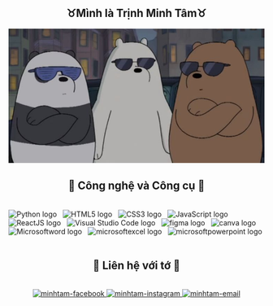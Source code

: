 <h2 align="center" >♉Mình là Trịnh Minh Tâm♉</h2>
<a href="#" target="_blank">
  <img src="Image/anhemnhagau.jpg" width="1200"  />
</a>
<br>
<h2 align="center">📌 Công nghệ và Công cụ 📌</h2>
<br>
<span><img src="https://img.shields.io/badge/Python-282C34?logo=Python&logoColor=#3776AB" alt="Python logo" title="Python" height="25" /></span>
&nbsp;
<span><img src="https://img.shields.io/badge/HTML5-282C34?logo=html5&logoColor=E34F26" alt="HTML5 logo" title="HTML5" height="25" /></span>
&nbsp;
<span><img src="https://img.shields.io/badge/CSS3-282C34?logo=css3&logoColor=1572B6" alt="CSS3 logo" title="CSS3" height="25" /></span>
&nbsp;
<span><img src="https://img.shields.io/badge/JavaScript-282C34?logo=javascript&logoColor=F7DF1E" alt="JavaScript logo" title="JavaScript" height="25" /></span>
&nbsp;
<span><img src="https://img.shields.io/badge/apachenetbeanside-282C34?logo=apachenetbeanside&logoColor=61DAFB" alt="ReactJS logo" title="apachenetbeanside" height="25" /></span>
&nbsp;
<span><img src="https://img.shields.io/badge/VS%20Code-282C34?logo=visual-studio-code&logoColor=007ACC" alt="Visual Studio Code logo" title="Visual Studio Code" height="25" /></span>
&nbsp;
<span><img src="https://img.shields.io/badge/Figma-282C34?logo=figma&logoColor=#F24E1E" alt="figma logo" title="figma" height="25" /></span>
&nbsp;
<span><img src="https://img.shields.io/badge/Canva-282C34?logo=canva&logoColor=#00C4CC" alt="canva logo" title="canva" height="25" /></span>
&nbsp;
<span><img src="https://img.shields.io/badge/Microsoftword-282C34?logo=microsoftword&logoColor=#2B579A" alt="Microsoftword logo" title="microsoftword" height="25" /></span>
&nbsp;
<span><img src="https://img.shields.io/badge/Microsoftexcel-282C34?logo=microsoftexcel&logoColor=#217346" alt="microsoftexcel logo" title="microsoftexcel" height="25" /></span>
&nbsp;
<span><img src="https://img.shields.io/badge/Microsoftpowerpoint-282C34?logo=microsoftpowerpoint&logoColor=#B7472A" alt="microsoftpowerpoint logo" title="microsoftpowerpoint" height="25" /></span>
&nbsp;
<br>
<h2 align="center">🔎 Liên hệ với tớ 🔎</h2>
<br>
<div align="center">
  <a href="https://facebook.com/sky.minhtamst" target="blank">
    <img src="https://img.icons8.com/bubbles/100/000000/facebook-new.png" alt="minhtam-facebook" />
  </a>
   <a href="https://www.instagram.com/tam_trinh_minh/" target="blank">
    <img src="https://img.icons8.com/bubbles/100/000000/instagram.png" alt="minhtam-instagram" />
  </a>
  <a href="mailto:minhtamstkt@gmail.com" target="top">
    <img src="https://img.icons8.com/bubbles/100/000000/apple-mail.png" alt="minhtam-email" />
  </a>
</div>
